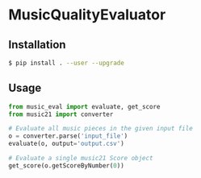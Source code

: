 # MusicQualityEvaluator

## Installation

```bash
$ pip install . --user --upgrade
```

## Usage

```python
from music_eval import evaluate, get_score
from music21 import converter

# Evaluate all music pieces in the given input file
o = converter.parse('input_file')
evaluate(o, output='output.csv')

# Evaluate a single music21 Score object
get_score(o.getScoreByNumber(0))
```
